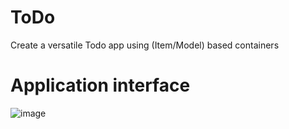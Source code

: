 # ToDo
Create a versatile Todo app using (Item/Model) based containers

# Application interface
![image](https://user-images.githubusercontent.com/93820154/150686324-60a5094f-2039-470e-bbd3-1a4c84636a62.png)

